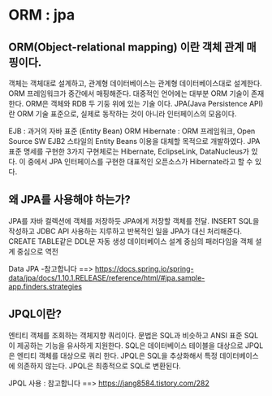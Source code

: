 # ORM : jpa
## ORM(Object-relational mapping) 이란 객체 관계 매핑이다.
객체는 객체대로 설계하고, 관계형 데이터베이스는 관계형 데이터베이스대로 설계한다.
ORM 프레임워크가 중간에서 매핑해준다.
대중적인 언어에는 대부분 ORM 기술이 존재한다.
ORM은 객체와 RDB 두 기둥 위에 있는 기술 이다.
JPA(Java Persistence API)란 ORM 기술 표준으로, 실제로 동작하는 것이 아니라 인터페이스의 모음이다.

EJB : 과거의 자바 표준 (Entity Bean) ORM
Hibernate : ORM 프레임워크, Open Source SW EJB2 스타일의 Entity Beans 이용을 대체할 목적으로 개발하였다.
JPA 표준 명세를 구현한 3가지 구현체로는 Hibernate, EclipseLink, DataNucleus가 있다. 이 중에서 JPA 인터페이스를 구현한 대표적인 오픈소스가 Hibernate라고 할 수 있다.

## 왜 JPA를 사용해야 하는가?
JPA를 자바 컬렉션에 객체를 저장하듯 JPA에게 저장할 객체를 전달.
INSERT SQL을 작성하고 JDBC API 사용하는 지루하고 반복적인 일을 JPA가 대신 처리해준다.
CREATE TABLE같은 DDL문 자동 생성
데이터베이스 설계 중심의 패러다임을 객체 설계 중심으로 역전

Data JPA -참고합니다 ==>  https://docs.spring.io/spring-data/jpa/docs/1.10.1.RELEASE/reference/html/#jpa.sample-app.finders.strategies

## JPQL이란?
엔티티 객체를 조회하는 객체지향 쿼리이다.
문법은 SQL과 비슷하고 ANSI 표준 SQL이 제공하는 기능을 유사하게 지원한다.
SQL은 데이터베이스 테이블을 대상으로 JPQL은 엔티티 객체를 대상으로 쿼리 한다.
JPQL은 SQL을 추상화해서 특정 데이터베이스에 의존하지 않는다.
JPQL은 최종적으로 SQL로 변환된다.

JPQL 사용 : 참고합니다 ==> https://jang8584.tistory.com/282
